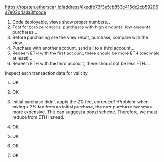https://ropsten.etherscan.io/address/0xedfb73f3e5cb853c415dd2cb59206a7e03d4ada3#code

1. Code deployable, views show proper numbers...
2. Test for zero purchases, purchases with high amounts, low amounts purchases...
3. Before purchasing see the view result, purchase, compare with the view...
4. Purchase with another account, send all to a third account...
5. Redeem ETH with the first account, there should be more ETH (decimals at least)...
6. Redeem ETH with the third account, there should not be less ETH....

Inspect each transaction data for validity

1. OK
2. OK
3. Initial purchase didn't apply the 2% fee, corrected!
-Problem: when taking a 2% fee from an initial purchase, the next purchase becomes more expensive. This can suggest a ponzi scheme.
Therefore, we must reduce from ETH instead.

3. OK
4. OK
5. OK
6. OK
